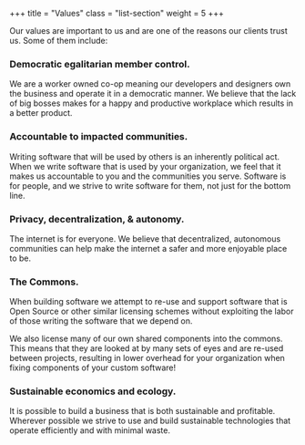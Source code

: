+++
title  = "Values"
class  = "list-section"
weight = 5
+++

Our values are important to us and are one of the reasons our clients trust us.
Some of them include:


### Democratic egalitarian member control.

We are a worker owned co-op meaning our developers and designers own the
business and operate it in a democratic manner.
We believe that the lack of big bosses makes for a happy and productive
workplace which results in a better product.


### Accountable to impacted communities.

Writing software that will be used by others is an inherently political act.
When we write software that is used by your organization, we feel that it makes
us accountable to you and the communities you serve.
Software is for people, and we strive to write software for them, not just for
the bottom line.


### Privacy, decentralization, & autonomy.

The internet is for everyone.
We believe that decentralized, autonomous communities can help make the internet
a safer and more enjoyable place to be.


### The Commons.

When building software we attempt to re-use and support software that is Open
Source or other similar licensing schemes without exploiting the labor of those
writing the software that we depend on.

We also license many of our own shared components into the commons.
This means that they are looked at by many sets of eyes and are re-used between
projects, resulting in lower overhead for your organization when fixing
components of your custom software!


### Sustainable economics and ecology.

It is possible to build a business that is both sustainable and profitable.
Wherever possible we strive to use and build sustainable technologies that
operate efficiently and with minimal waste.
